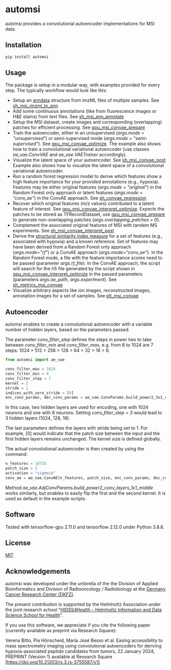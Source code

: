 # automsi

automsi provides a convolutional autoencoder implementations for MSI data. 


## Installation

```bash
pip install automsi
```

## Usage

The package is setup in a modular way, with examples provided for every step. The typically workflow would look like this:

- Setup an [anndata](https://anndata.readthedocs.io/en/latest/) structure from imzML files of multiple samples. See [sh_msi_imzml_to_ann](examples/sh_msi_imzml_to_ann.py)
- Add some continuous annotations (like from fluorescence images or H\&E stains) from text files. See [sh_msi_ann_annotate](examples/sh_msi_ann_annotate.py)
- Setup the MSI dataset, create images and corresponding (overlapping) patches for efficient processing. See [gpu_msi_convae_prepare](examples/gpu_msi_convae_prepare.py) 
- Train the autoencoder, either in an unsupervised (*args.mode = "unsupervised"*) or semi-supervised mode (*args.mode = "semi-supervised"*). See [gpu_msi_convae_optimize](examples/gpu_msi_convae_optimize.py). The example also shows how to train a convolutional variational autoencoder (use classes *ae_vae.ConvVAE* and *ae_vae.VAETrainer* accordingly).
- Visualize the latent space of your autoencoder. See [sh_msi_convae_post](examples/sh_msi_convae_post.py) Example also shows how to visualize the latent space of a convolutional variational autoencoder.
- Run a random forest regression model to derive which features show a high feature importance for your provided annotations (e.g., hypoxia). Features may be either original features (*args.mode = "original"*) in the Random Forest only approach or latent features (*args.mode = "conv_ae"*) in the ConvAE approach.
See [sh_convae_regression](examples/sh_convae_regression.py)
- Recover which original features (m/z values) contributed to a latent feature of interest. See [gpu_msi_convae_interpret_optimize](examples/gpu_msi_convae_interpret_optimize.py). Expects the patches to be stored as TFRecordDataset, use [gpu_msi_convae_prepare](examples/gpu_msi_convae_prepare.py) to generate non-overlapping patches (*args.overlapping_patches = 0*). 
- Complement the associated original features of MSI with tandem MS experiments. See [sh_msi_convae_interpret_post](examples/sh_msi_convae_interpret_post.py)
- Derive the [structural similarity index measure](https://en.wikipedia.org/wiki/Structural_similarity/) for a set of features (e.g., associated with hypoxia) and a known reference. Set of features may have been derived from a Random Forest only approach (*args.mode="rf"*) or a ConvAE approach (*args.mode="conv_ae"*). In the Random Forest mode, a file with the feature importance scores need to be passed (parameter *args.rf_file*). In the ConvAE approach, the script will search for the h5 file generated by the script shown in [gpu_msi_convae_interpret_optimize](examples/gpu_msi_convae_interpret_optimize.py) in the passed parameters (parameters *args.ae_path, args.experiment*). See [sh_metrics_msi_convae](examples/sh_metrics_msi_convae.py)
- Visualize arbitrary aspects like ion images, reconstructed images, annotation images for a set of samples. See [plt_msi_convae](examples/plt_msi_convae.py)


## Autoencoder

automsi enables to create a convolutional autoencoder with a variable number of hidden layers, based on the parameters passed.

The parameter *conv_filter_step* defines the steps in power two to take between *conv_filter_min* and *conv_filter_max*, e.g. from 8 to 1024 are 7 steps: 1024 > 512 > 256 > 128 > 64 > 32 > 16 > 8.

```python
from automsi import ae_vae

conv_filter_max = 1024
conv_filter_min = 8
conv_filter_step = 7
kernel = 2
stride = 1
indices_with_zero_stride = [0]
enc_conv_params, dec_conv_params = ae_vae.ConvParams.build_power2_3x1_conv_layers(conv_filter_max, conv_filter_min, conv_filter_step, kernel, stride, indices_with_zero_stride
```


In this case, two hidden layers are used for encoding, one with 1024 neurons and one with 8 neurons. Setting *conv_filter_step = 3* would lead to 3 hidden layers (1024, 128, 16).

The last parameters defines the layers with stride being set to 1. For example, [0] would indicate that the patch size between the input and the first hidden layers remains unchanged. The kernel size is defined globally. 


The actual convolutional autoencoder is then created by using the command:


```python
n_features = 18735
patch_size = 3
activation = "sigmoid"
conv_ae = ae_vae.ConvAE(n_features, patch_size, enc_conv_params, dec_conv_params, activation).build() 
```


Method *ae_vae.AdjConvParams.build_power2_conv_layers_1x1_middle* works similarly, but enables to easily flip the first and the second kernel. It is used as default in the example scripts.

## Software
Tested with tensorflow-gpu 2.11.0 and tensorflow 2.12.0 under Python 3.8.8.


## License

[MIT](https://choosealicense.com/licenses/mit/)


## Acknowledgements
automsi was developed under the umbrella of the the Division of Applied Bioinformatics and Division of Radiooncology / Radiobiology at the [Germany Cancer Research Center (DKFZ)](https://www.dkfz.de).

The present contribution is supported by the Helmholtz Association under the joint research school "[HIDSS4Health – Helmholtz Information and Data Science School for Health](https://www.hidss4health.de/)".


If you use this software, we appreciate if you cite the following paper (currently available as preprint via Research Square):

Verena Bitto, Pia Hönscheid, María José Besso et al. Easing accessibility to mass spectrometry imaging using convolutional autoencoders for deriving hypoxia-associated peptide candidates from tumors, 22 January 2024, PREPRINT (Version 1) available at Research Square [https://doi.org/10.21203/rs.3.rs-3755587/v1]
